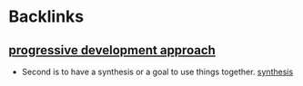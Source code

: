 
# Backlinks
## [progressive development approach](<progressive development approach.md>)
- Second is to have a synthesis or a goal to use things together. [synthesis](<synthesis.md>)

